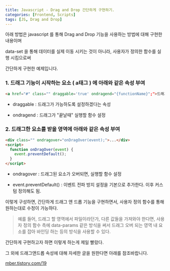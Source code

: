 ```yaml
---
title: Javascript - Drag and Drop 간단하게 구현하기.
categories: [Frontend, Scripts]
tags: [JS, Drag and Drop]
---
```


아래 방법은 javascript 를 통해 Drag and Drop 기능을 사용하는 방법에 대해 구현한 내용이며

data-set 을 통해 데이터를 실제 이동 시키는 것이 아니라, 사용자가 정의한 함수를 실행 시킴으로써

간단하게 구현한 예제입니다.

### 1. 드래그 기능이 시작하는 요소 ( a태그 ) 에 아래와 같은 속성 부여

```html
<a href="#" class="" draggable='true' ondragend="{functionName}";">드래그할 항목명</a>
```

- draggable : 드래그가 가능하도록 설정하겠다는 속성

- ondragend : 드래그가 "끝날때" 실행할 함수 설정

### 2. 드래그한 요소를 받을 영역에 아래와 같은 속성 부여

```html
<div class="" ondragover="onDragOver(event);">...</div>
<script>
  function onDragOver(event) {
    event.preventDefault();
  }
</script>
```

- ondragover : 드래그된 요소가 오버되면, 실행할 함수 설정

- event.preventDefault() : 이벤트 전파 방지 설정을 기본으로 추가한다. 이후 커스텀 정의해도 됨.

이렇게 구성하면, 간단하게 드래그 앤 드롭 기능을 구현하면서, 사용자 정의 함수를 통해 원하는대로 수정이 가능하다.

> 예를 들어, 드래그 할 영역에서 파일이라던가, 다른 값들을 가져와야 한다면, 사용자 정의 함수 측에 data-params 같은 방식을 써서 드래그 오버 되는 영역 내 요소를 잡아 바인딩 하는 등의 방식을 사용할 수 있다.

간단하게 구현하고자 하면 이렇게 하는게 제일 빨랐다.

그 외에 드래그앤드롭 속성에 대해 자세한 글을 원한다면 아래를 참조바랍니다.

[mber.tistory.com/19](mber.tistory.com/19)

